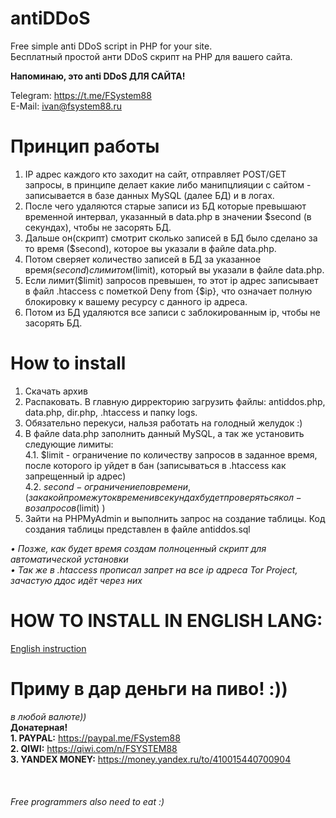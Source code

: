 # antiDDoS
Free simple anti DDoS script in PHP for your site.<br>
Бесплатный простой анти DDoS скрипт на PHP для вашего сайта.

<b>Напоминаю, это anti DDoS ДЛЯ САЙТА!</b>

Telegram: https://t.me/FSystem88<br>
E-Mail: ivan@fsystem88.ru
# Принцип работы 
1. IP адрес каждого кто заходит на сайт, отправляет POST/GET запроcы, в принципе делает какие либо манипцлияции с сайтом - записывается в базе данных MySQL (далее БД) и в логах.
2. После чего удаляются старые записи из БД которые превышают временной интервал, указанный в data.php в значении $second (в секундах), чтобы не засорять БД.
3. Дальше он(скрипт) смотрит сколько записей в БД было сделано за то время ($second), которое вы указали в файле data.php.
4. Потом сверяет количество записей в БД за указанное время($second) с лимитом ($limit), который вы указали в файле data.php.
5. Если лимит($limit) запросов превышен, то этот ip адрес записывает в файл .htaccess с пометкой Deny from {$ip}, что означает полную блокировку к вашему ресурсу с данного ip адреса.
6. Потом из БД удаляются все записи с заблокированным ip, чтобы не засорять БД.


# How to install
1. Скачать архив
2. Распаковать. В главную дирректорию загрузить файлы: antiddos.php, data.php, dir.php, .htaccess и папку logs.
3. Обязательно перекуси, нальзя работать на голодный желудок :)
4. В файле data.php заполнить данный MySQL, а так же установить следующие лимиты:<br> 
  4.1. $limit - ограничение по количеству запросов в заданное время, после которого ip уйдет в бан (записываться в .htaccess как запрещенный ip адрес)<br> 
  4.2. $second - ограничение по времени, (за какой промежуток времени в секундах будет проверяться кол-во запросов($limit) )
5. Зайти на PHPMyAdmin и выполнить запрос на создание таблицы. Код создания таблицы представлен в файле antiddos.sql

<i> • Позже, как будет время создам полноценный скрипт для автоматической установки</i><br>
<i> • Так же в .htaccess прописал запрет на все ip адреса Tor Project, зачастую ддос идёт через них</i><br>

# HOW TO INSTALL IN ENGLISH LANG:
[English instruction](https://github.com/FSystem88/antiDDoS/blob/master/eng.md)



# Приму в дар деньги на пиво! :))
<i>в любой валюте))</i><br>
<b>Донатерная!</b><br>
<b>1. PAYPAL:</b> https://paypal.me/FSystem88<br>
<b>2. QIWI:</b> https://qiwi.com/n/FSYSTEM88<br>
<b>3. YANDEX MONEY:</b> https://money.yandex.ru/to/410015440700904<br>
<br><br><br>
<i>Free programmers also need to eat :)</i>
